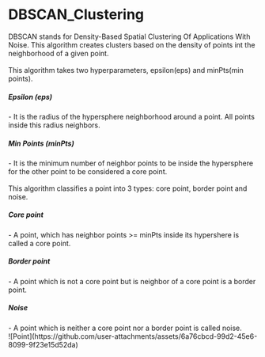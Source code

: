 # DBSCAN_Clustering
DBSCAN stands for Density-Based Spatial Clustering Of Applications With Noise. This algorithm creates clusters based on the density of points int the neighborhood of a given point.
<br>
<br>
This algorithm takes two hyperparameters, epsilon(eps) and minPts(min points). 
<br>
<h5>Epsilon (eps)</h5>- It is the radius of the hypersphere neighborhood around a point. All points inside this radius neighbors.
<br>
<h5>Min Points (minPts)</h5>- It is the minimum number of neighbor points to be inside the hypersphere for the other point to be considered a core point.
<br>
<br>
This algorithm classifies a point into 3 types: core point, border point and noise. 
<br>
<h5>Core point</h5>- A point, which has neighbor points >= minPts inside its hypershere is called a core point.
<br>
<h5>Border point</h5>- A point which is not a core point but is neighbor of a core point is a border point.
<br>
<h5>Noise</h5>- A point which is neither a core point nor a border point is called noise.
<br>
![Point](https://github.com/user-attachments/assets/6a76cbcd-99d2-45e6-8099-9f23e15d52da)

